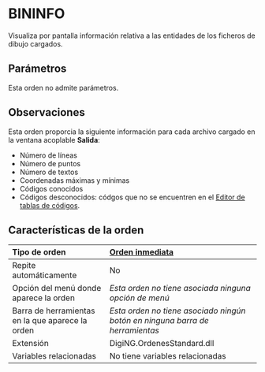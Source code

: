 # BININFO

Visualiza por pantalla información relativa a las entidades de los ficheros de dibujo cargados.

## Parámetros

Esta orden no admite parámetros.

## Observaciones

Esta orden proporcia la siguiente información para cada archivo cargado en la ventana acoplable **Salida**:

* Número de líneas
* Número de puntos
* Número de textos
* Coordenadas máximas y mínimas
* Códigos conocidos
* Códigos desconocidos: códgos que no se encuentren en el [Editor de tablas de códigos](/digi3d-net/referencia/editor-de-tablas-de-codigos/).

## Características de la orden

| Tipo de orden | [Orden inmediata](bininfo.md) |
| :--- | :--- |
| Repite automáticamente | No |
| Opción del menú donde aparece la orden | _Esta orden no tiene asociada ninguna opción de menú_ |
| Barra de herramientas en la que aparece la orden | _Esta orden no tiene asociado ningún botón en ninguna barra de herramientas_ |
| Extensión | DigiNG.OrdenesStandard.dll |
| Variables relacionadas | No tiene variables relacionadas |

